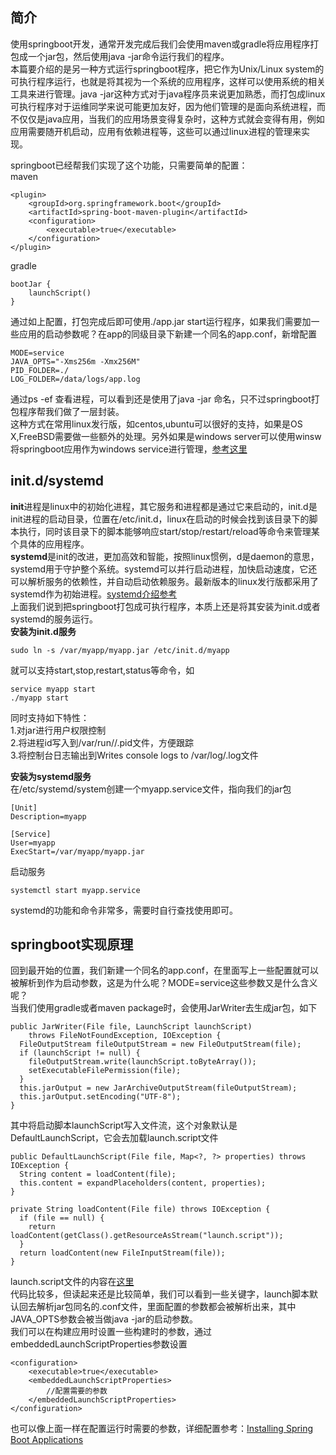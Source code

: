 ## 简介
使用springboot开发，通常开发完成后我们会使用maven或gradle将应用程序打包成一个jar包，然后使用java -jar命令运行我们的程序。  
本篇要介绍的是另一种方式运行springboot程序，把它作为Unix/Linux system的可执行程序运行，也就是将其视为一个系统的应用程序，这样可以使用系统的相关工具来进行管理。java -jar这种方式对于java程序员来说更加熟悉，而打包成linux可执行程序对于运维同学来说可能更加友好，因为他们管理的是面向系统进程，而不仅仅是java应用，当我们的应用场景变得复杂时，这种方式就会变得有用，例如应用需要随开机启动，应用有依赖进程等，这些可以通过linux进程的管理来实现。

springboot已经帮我们实现了这个功能，只需要简单的配置：  
maven
```
<plugin>
	<groupId>org.springframework.boot</groupId>
	<artifactId>spring-boot-maven-plugin</artifactId>
	<configuration>
		<executable>true</executable>
	</configuration>
</plugin>
```
gradle
```
bootJar {
	launchScript()
}
```

通过如上配置，打包完成后即可使用./app.jar start运行程序，如果我们需要加一些应用的启动参数呢？在app的同级目录下新建一个同名的app.conf，新增配置   
```
MODE=service
JAVA_OPTS="-Xms256m -Xmx256M"
PID_FOLDER=./
LOG_FOLDER=/data/logs/app.log
```
通过ps -ef 查看进程，可以看到还是使用了java -jar 命名，只不过springboot打包程序帮我们做了一层封装。   
这种方式在常用linux发行版，如centos,ubuntu可以很好的支持，如果是OS X,FreeBSD需要做一些额外的处理。另外如果是windows server可以使用winsw将springboot应用作为windows service进行管理，[参考这里](https://github.com/snicoll/spring-boot-daemon)    

## init.d/systemd      
**init**进程是linux中的初始化进程，其它服务和进程都是通过它来启动的，init.d是init进程的启动目录，位置在/etc/init.d，linux在启动的时候会找到该目录下的脚本执行，同时该目录下的脚本能够响应start/stop/restart/reload等命令来管理某个具体的应用程序。   
**systemd**是init的改进，更加高效和智能，按照linux惯例，d是daemon的意思，systemd用于守护整个系统。systemd可以并行启动进程，加快启动速度，它还可以解析服务的依赖性，并自动启动依赖服务。最新版本的linux发行版都采用了systemd作为初始进程。[systemd介绍参考](https://www.ruanyifeng.com/blog/2016/03/systemd-tutorial-commands.html)      
上面我们说到把springboot打包成可执行程序，本质上还是将其安装为init.d或者systemd的服务运行。   
**安装为init.d服务**  
```
sudo ln -s /var/myapp/myapp.jar /etc/init.d/myapp
```
就可以支持start,stop,restart,status等命令，如
```
service myapp start
./myapp start  
```
同时支持如下特性：   
1.对jar进行用户权限控制  
2.将进程id写入到/var/run/<appname>/<appname>.pid文件，方便跟踪  
3.将控制台日志输出到Writes console logs to /var/log/<appname>.log文件    

**安装为systemd服务**   
在/etc/systemd/system创建一个myapp.service文件，指向我们的jar包    
```
[Unit]
Description=myapp

[Service]
User=myapp
ExecStart=/var/myapp/myapp.jar
```
启动服务
```
systemctl start myapp.service    
```
systemd的功能和命令非常多，需要时自行查找使用即可。   

## springboot实现原理    
回到最开始的位置，我们新建一个同名的app.conf，在里面写上一些配置就可以被解析到作为启动参数，这是为什么呢？MODE=service这些参数又是什么含义呢？   
当我们使用gradle或者maven package时，会使用JarWriter去生成jar包，如下  
```
public JarWriter(File file, LaunchScript launchScript)
    throws FileNotFoundException, IOException {
  FileOutputStream fileOutputStream = new FileOutputStream(file);
  if (launchScript != null) {
    fileOutputStream.write(launchScript.toByteArray());
    setExecutableFilePermission(file);
  }
  this.jarOutput = new JarArchiveOutputStream(fileOutputStream);
  this.jarOutput.setEncoding("UTF-8");
}
```
其中将启动脚本launchScript写入文件流，这个对象默认是DefaultLaunchScript，它会去加载launch.script文件   
```
public DefaultLaunchScript(File file, Map<?, ?> properties) throws IOException {
  String content = loadContent(file);
  this.content = expandPlaceholders(content, properties);
}

private String loadContent(File file) throws IOException {
  if (file == null) {
    return loadContent(getClass().getResourceAsStream("launch.script"));
  }
  return loadContent(new FileInputStream(file));
}
```   
launch.script文件的内容在[这里](https://github.com/spring-projects/spring-boot/blob/main/spring-boot-project/spring-boot-tools/spring-boot-loader-tools/src/main/resources/org/springframework/boot/loader/tools/launch.script)   
代码比较多，但读起来还是比较简单，我们可以看到一些关键字，launch脚本默认回去解析jar包同名的.conf文件，里面配置的参数都会被解析出来，其中JAVA_OPTS参数会被当做java -jar的启动参数。   
我们可以在构建应用时设置一些构建时的参数，通过embeddedLaunchScriptProperties参数设置
```
<configuration>
    <executable>true</executable>
    <embeddedLaunchScriptProperties>
        //配置需要的参数
    </embeddedLaunchScriptProperties>
</configuration>
```
也可以像上面一样在配置运行时需要的参数，详细配置参考：[Installing Spring Boot Applications](https://docs.spring.io/spring-boot/docs/2.0.x/reference/html/deployment-install.html)    






